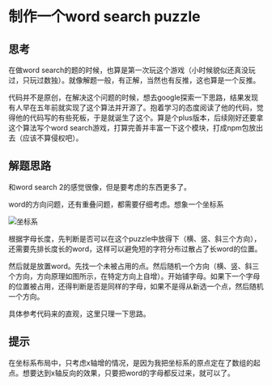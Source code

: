 # 制作一个word search puzzle

## 思考

在做word search的题的时候，也算是第一次玩这个游戏（小时候貌似还真没玩过，只玩过数独）。就像解题一般，有正解，当然也有反推，这也算是一个反推。

代码并不是原创，在解决这个问题的时候，想去google探索一下思路，结果发现有人早在五年前就实现了这个算法并开源了。抱着学习的态度阅读了他的代码，觉得他的代码写的有些死板，于是就诞生了这个。算是个plus版本，后续刚好还要拿这个算法写个word search游戏，打算完善并丰富一下这个模块，打成npm包放出去（应该不算侵权吧）。

## 解题思路

和word search 2的感觉很像，但是要考虑的东西更多了。

word的方向问题，还有重叠问题，都需要仔细考虑。想象一个坐标系

![坐标系](http://obd9ssud2.bkt.clouddn.com/ordinate.png "坐标系")

根据字母长度，先判断是否可以在这个puzzle中放得下（横、竖、斜三个方向），还需要先排长度长的word，这样可以避免短的字符分布过散占了长word的位置。

然后就是放置word。先找一个未被占用的点。然后随机一个方向（横、竖、斜三个方向，方向原理如图所示，在特定方向上自增）。开始铺字母。如果下一个字母的位置被占用，还得判断是否是同样的字母，如果不是得从新选一个点，然后随机一个方向。

具体参考代码来的直观，这里只理一下思路。

## 提示

在坐标系布局中，只考虑x轴增的情况，是因为我把坐标系的原点定在了数组的起点。想要达到x轴反向的效果，只要把word的字母都反过来，就可以了。
